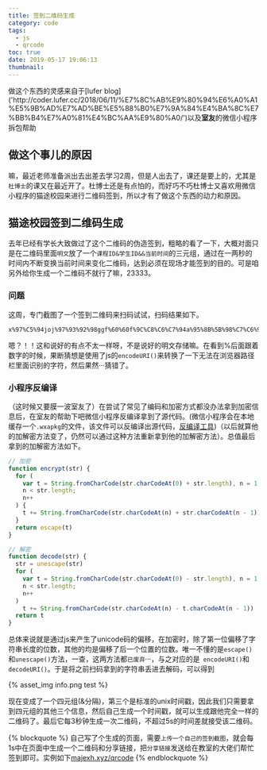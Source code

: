 ```yaml
---
title: 签到二维码生成
category: code
tags:
  - js
  - qrcode
toc: true
date: 2019-05-17 19:06:13
thumbnail:
---
```



<p>做这个东西的灵感来自于[lufer blog]('http://coder.lufer.cc/2018/06/11/%E7%8C%AB%E9%80%94%E6%A0%A1%E5%9B%AD%E7%AD%BE%E5%88%B0%E7%9A%84%E4%BA%8C%E7%BB%B4%E7%A0%81%E4%BC%AA%E9%80%A0/')以及<strong>室友</strong>的微信小程序拆包帮助</p>

## 做这个事儿的原因

嘛，最近老师准备派出去出差去学习2周，但是人出去了，课还是要上的，尤其是`杜博士`的课又在最近开了。杜博士还是有点怕的，而好巧不巧杜博士又喜欢用微信小程序的猫途校园来进行二维码签到，所以才有了做这个东西的动力和原因。

## 猫途校园签到二维码生成

去年已经有学长大致做过了这个二维码的伪造签到，粗略的看了一下，大概对面只是在二维码里面`明文`放了一个`课程ID&学生ID&&当前时间`的三元组，通过在一两秒的时间内不断变换当前时间来变化二维码，达到必须在现场才能签到的目的。可是咱另外给你生成一个二维码不就行了嘛，23333。

### 问题

这周，专门截图了一个签到二维码来扫码试试，扫码结果如下。
```
x%97%C5%94joj%97%93%92%98ggf%60%60f%9C%C8%C6%C7%94a%95%8B%5B%98%C7%C6%9Bke%98%98chni%95%92%60foo%99%9Anm%99%89Wfjloqljnnikp%5D%u5F46%uC46F%uC8C6
```
嗯？！！这和说好的有点不太一样呀，不是说好的明文存储嘛。在看到%后面跟着数字的时候，果断猜想是使用了js的`encodeURI()`来转换了一下无法在浏览器路径栏里面识别的字符，然后果然···猜错了。

### 小程序反编译

（这时候又要膜一波室友了）在尝试了常见了编码和加密方式都没办法拿到加密信息后，在室友的帮助下吧微信小程序反编译拿到了源代码。(微信小程序会在本地缓存一个`.wxapkg`的文件，该文件可以反编译出源代码，[反编译工具](https://github.com/qwerty472123/wxappUnpacker))（以后就算他的加解密方法变了，仍然可以通过这种方法重新拿到他的加解密方法）。总值最后拿到的加解密方法如下。

```javascript
// 加密
function encrypt(str) {
  for (
    var t = String.fromCharCode(str.charCodeAt(0) + str.length), n = 1;
    n < str.length;
    n++
  ) {
    t += String.fromCharCode(str.charCodeAt(n) + str.charCodeAt(n - 1))
  }
  return escape(t)
}

// 解密
function decode(str) {
  str = unescape(str)
  for (
    var t = String.fromCharCode(str.charCodeAt(0) - str.length), n = 1;
    n < str.length;
    n++
  )
    t += String.fromCharCode(str.charCodeAt(n) - t.charCodeAt(n - 1))
  return t
}
```

总体来说就是通过js来产生了unicode码的偏移，在加密时，除了第一位偏移了字符串长度的位数，其他的均是偏移了后一个位置的位数。唯一不懂的是`escape()`和`unescape()`方法，一查，这两方法都`已废弃`···，与之对应的是` encodeURI()`和`decodeURI()`。于是将之前扫码拿到的字符串丢进去解码，可以得到

{% asset_img info.png test %}

现在变成了一个四元组(&分隔)，第三个是标准的unix时间戳，因此我们只需要拿到四元组的其他三个信息，然后自己生成一个时间戳，就可以生成跟他完全一样的二维码了。最后它每3秒钟生成一次二维码，不超过5s的时间差就接受该二维码。

{% blockquote %}
自己写了个生成的页面，需要`上传一个自己的签到截图`，就会每1s中在页面中生成一个二维码和分享链接，把`分享链接`发送给在教室的大佬们帮忙签到即可。实例如下[majexh.xyz/qrcode](https://www.majexh.xyz/qrcode)
{% endblockquote %}